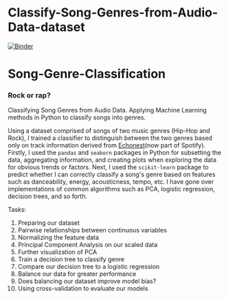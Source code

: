 # Classify-Song-Genres-from-Audio-Data-dataset


[![Binder](https://mybinder.org/badge_logo.svg)](https://mybinder.org/v2/gh/Ahlem125/Classify-Song-Genres-from-Audio-Data-dataset/main?labpath=https%3A%2F%2Fgithub.com%2FAhlem125%2FClassify-Song-Genres-from-Audio-Data-dataset%2Fblob%2Fmain%2Fnotebook.ipynb)

<!-- [![Binder](https://mybinder.org/badge_logo.svg)](https://mybinder.org/v2/gh/Ahlem125/Classify-Song-Genres-from-Audio-Data-dataset/main?labpath=notebook.ipynb) -->
# Song-Genre-Classification
### Rock or rap?
 Classifying Song Genres from Audio Data. Applying Machine Learning methods in Python to classify songs into genres.

Using a dataset comprised of songs of two music genres (Hip-Hop and Rock), I trained a classifier to distinguish between the two genres based only on track information derived from [Echonest](http://the.echonest.com/)(now part of Spotify). Firstly, I used the ```pandas``` and ```seaborn``` packages in Python for subsetting the data, aggregating information, and creating plots when exploring the data for obvious trends or factors. Next, I used the ```scikit-learn``` package to predict whether I can correctly classify a song's genre based on features such as danceability, energy, acousticness, tempo, etc. I have gone over implementations of common algorithms such as PCA, logistic regression, decision trees, and so forth.

Tasks:
1. Preparing our dataset
2. Pairwise relationships between continuous variables
3. Normalizing the feature data
4. Principal Component Analysis on our scaled data
5. Further visualization of PCA
6. Train a decision tree to classify genre
7. Compare our decision tree to a logistic regression
8. Balance our data for greater performance
9. Does balancing our dataset improve model bias?
10. Using cross-validation to evaluate our models
